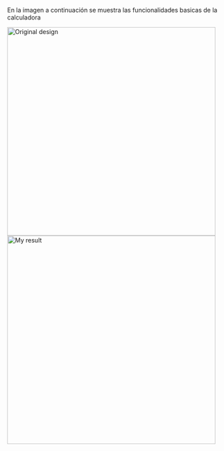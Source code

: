 

En la imagen a continuación se muestra las funcionalidades basicas de la calculadora

<img src="https://github.com/lawebdeprogramador/calculadoraflutter/blob/master/images/cal1.gif" alt="Original design" height="480"/> <img src="https://github.com/lawebdeprogramador/calculadoraflutter/blob/master/images/cal2.gif" alt="My result" height="480"/>




